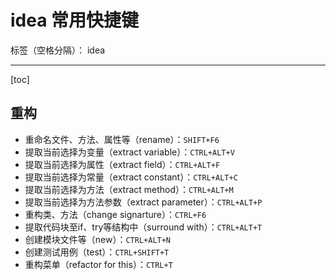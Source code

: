 ﻿# idea 常用快捷键

标签（空格分隔）： idea

---

[toc]

## 重构

- 重命名文件、方法、属性等（rename）：`SHIFT+F6`
- 提取当前选择为变量（extract variable）：`CTRL+ALT+V`
- 提取当前选择为属性（extract field）：`CTRL+ALT+F`
- 提取当前选择为常量（extract constant）：`CTRL+ALT+C`
- 提取当前选择为方法（extract method）：`CTRL+ALT+M`
- 提取当前选择为方法参数（extract parameter）：`CTRL+ALT+P`
- 重构类、方法（change signarture）：`CTRL+F6`
- 提取代码块至if、try等结构中（surround with）：`CTRL+ALT+T`
- 创建模块文件等（new）：`CTRL+ALT+N`
- 创建测试用例（test）：`CTRL+SHIFT+T`
- 重构菜单（refactor for this）：`CTRL+T`
